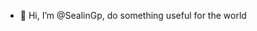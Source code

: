 - 👋 Hi, I’m @SealinGp, do something useful for the world

<!---
SealinGp/SealinGp is a ✨ special ✨ repository because its `README.md` (this file) appears on your GitHub profile.
You can click the Preview link to take a look at your changes.
--->
